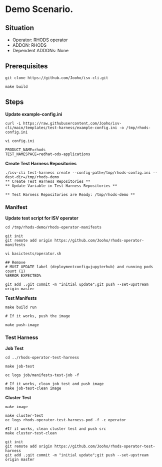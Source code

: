 # Demo Scenario.

## Situation

- Operator: RHODS operator
- ADDON: RHODS
- Dependent ADDONs: None

## Prerequisites
~~~
git clone https://github.com/Jooho/isv-cli.git

make build
~~~

## Steps

**Update example-config.ini**
~~~
curl -L https://raw.githubusercontent.com/Jooho/isv-cli/main/templates/test-harness/example-config.ini -o /tmp/rhods-config.ini

vi config.ini

PRODUCT_NAME=rhods
TEST_NAMESPACE=redhat-ods-applications
~~~

**Create Test Harness Repositories**
~~~
./isv-cli test-harness create --config-path=/tmp/rhods-config.ini --dest-dir=/tmp/rhods-demo
** Create Test Harness Repositories **
** Update Variable in Test Harness Repositories **

** Test Harness Repositories are Ready: /tmp/rhods-demo **
~~~

### Manifest
**Update test script for ISV operator**
  ~~~
  cd /tmp/rhods-demo/rhods-operator-manifests

  git init 
  git remote add origin https://github.com/Jooho/rhods-operator-manifests

  vi basictests/operator.sh 

  ## Remove
  # MUST UPDATE label (deploymentconfig=jupyterhub) and running pods count (1)
  %ERROR EXPECTED%

  git add .;git commit -m "initial update";git push --set-upstream origin master
  ~~~

**Test Manifests**
  ~~~
  make build run

  # If it works, push the image

  make push-image
  ~~~

### Test Harness 

**Job Test**
  ~~~
  cd ../rhods-operator-test-harness

  make job-test

  oc logs job/manifests-test-job -f

  # If it works, clean job test and push image
  make job-test-clean image
  ~~~

**Cluster Test**
  ~~~
  make image

  make cluster-test
  oc logs rhods-operator-test-harness-pod -f -c operator
  
  #If it works, clean cluster test and push src
  make cluster-test-clean

  git init 
  git remote add origin https://github.com/Jooho/rhods-operator-test-harness
  git add .;git commit -m "initial update";git push --set-upstream origin master
  ~~~

